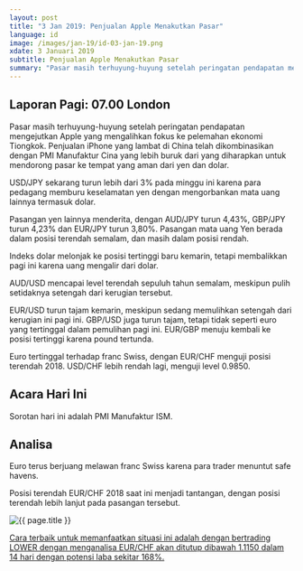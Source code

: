 ```yaml
---
layout: post
title: "3 Jan 2019: Penjualan Apple Menakutkan Pasar"
language: id
image: /images/jan-19/id-03-jan-19.png
xdate: 3 Januari 2019
subtitle: Penjualan Apple Menakutkan Pasar
summary: "Pasar masih terhuyung-huyung setelah peringatan pendapatan mengejutkan Apple yang mengalihkan fokus ke pelemahan ekonomi Tiongkok. Penjualan iPhone yang lambat di China telah dikombinasikan dengan PMI Manufaktur Cina yang lebih buruk dari yang diharapkan untuk mendorong pasar ke tempat yang aman dari yen dan dolar"
---
```

## Laporan Pagi: 07.00 London

Pasar masih terhuyung-huyung setelah peringatan pendapatan mengejutkan Apple yang mengalihkan fokus ke pelemahan ekonomi Tiongkok. Penjualan iPhone yang lambat di China telah dikombinasikan dengan PMI Manufaktur Cina yang lebih buruk dari yang diharapkan untuk mendorong pasar ke tempat yang aman dari yen dan dolar.

USD/JPY sekarang turun lebih dari 3% pada minggu ini karena para pedagang memburu keselamatan yen dengan mengorbankan mata uang lainnya termasuk dolar.

Pasangan yen lainnya menderita, dengan AUD/JPY turun 4,43%, GBP/JPY turun 4,23% dan EUR/JPY turun 3,80%. Pasangan mata uang Yen berada dalam posisi terendah semalam, dan masih dalam posisi rendah.

Indeks dolar melonjak ke posisi tertinggi baru kemarin, tetapi membalikkan pagi ini karena uang mengalir dari dolar.

AUD/USD mencapai level terendah sepuluh tahun semalam, meskipun pulih setidaknya setengah dari kerugian tersebut.

EUR/USD turun tajam kemarin, meskipun sedang memulihkan setengah dari kerugian ini pagi ini. GBP/USD juga turun tajam, tetapi tidak seperti euro yang tertinggal dalam pemulihan pagi ini. EUR/GBP menuju kembali ke posisi tertinggi karena pound tertunda.

Euro tertinggal terhadap franc Swiss, dengan EUR/CHF menguji posisi terendah 2018. USD/CHF lebih rendah lagi, menguji level 0.9850.

## Acara Hari Ini

Sorotan hari ini adalah PMI Manufaktur ISM.

## Analisa

Euro terus berjuang melawan franc Swiss karena para trader menuntut safe havens.

Posisi terendah EUR/CHF 2018 saat ini menjadi tantangan, dengan posisi terendah lebih lanjut pada pasangan tersebut.

<img src="{{ site.url }}/images/jan-19/id-03-jan-19.png" alt="{{ page.title }}" title="{{ page.title }}">

<a href="%LINK%%?currency=USD&market=forex&underlying=frxEURCHF&formname=higherlower&duration_units=d&duration_amount=14&expiry_type=duration&amount=10&amount_type=stake&barrier=1.1150" target="_blank" rel="noopener noreferrer nofollow">Cara terbaik untuk memanfaatkan situasi ini adalah dengan bertrading LOWER dengan menganalisa EUR/CHF akan ditutup dibawah 1.1150 dalam 14 hari dengan potensi laba sekitar 168%.</a>
